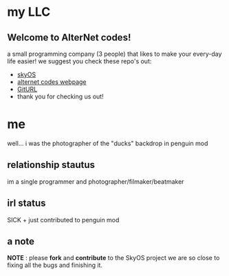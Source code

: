 # my LLC
## Welcome to AlterNet codes!
a small programming company (3 people) that likes to make your every-day life easier!
we suggest you check these repo's out:
+ [skyOS](https://github.com/Alter-Net-codes/SkyOS)
+ [alternet codes webpage](https://webbrowser11.github.io/Alter-Net-codes/)
+ [GitURL](https://github.com/Alter-Net-codes/GitURL)
+ thank you for checking us out!

# me
well... i was the photographer of the "ducks" backdrop in penguin mod
## relationship stautus
im a single programmer and photographer/filmaker/beatmaker

## irl status
SICK + just contributed to penguin mod

## a note
**NOTE** : please **fork** and **contribute** to the SkyOS project we are so close to fixing all the bugs and finishing it.
